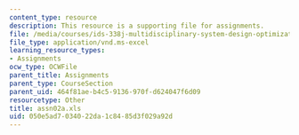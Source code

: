 ```yaml
---
content_type: resource
description: This resource is a supporting file for assignments.
file: /media/courses/ids-338j-multidisciplinary-system-design-optimization-spring-2010/050e5ad7034022da1c8485d3f029a92d_assn02a.xls
file_type: application/vnd.ms-excel
learning_resource_types:
- Assignments
ocw_type: OCWFile
parent_title: Assignments
parent_type: CourseSection
parent_uid: 464f81ae-b4c5-9136-970f-d624047f6d09
resourcetype: Other
title: assn02a.xls
uid: 050e5ad7-0340-22da-1c84-85d3f029a92d
---
```

